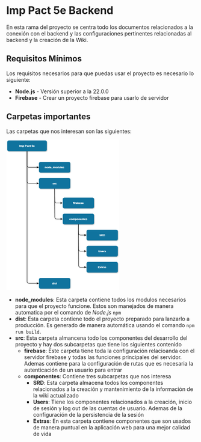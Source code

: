 # Imp Pact 5e Backend

En esta rama del proyecto se centra todo los documentos relacionados a la conexión con el backend y las configuraciones pertinentes relacionadas al backend y la creación de la Wiki.

## Requisitos Mínimos
Los requisitos necesarios para que puedas usar el proyecto es necesario lo siguiente:
- **Node.js** - Versión superior a la 22.0.0
- **Firebase** - Crear un proyecto firebase para usarlo de servidor

## Carpetas importantes
Las carpetas que nos interesan son las siguientes:

<img src="./docs/img/folders.png" width="300px" height="400px">

- **node_modules**: Esta carpeta contiene todos los modulos necesarios para que el proyecto funcione. Estos son manejados de manera automatica por el comando de *Node.js* `npm`
- **dist**: Esta carpeta contiene todo el proyecto preparado para lanzarlo a producción. Es generado de manera automática usando el comando `npm run build`.
- **src**: Esta carpeta almancena todo los componentes del desarrollo del proyecto y hay dos subcarpetas que tiene los siguientes contenido
    - **firebase**: Este carpeta tiene toda la configuración relacioanda con el servidor firebase y todas las funciones principales del servidor. Ademas contiene para la configuración de rutas que es necesaria la autenticación de un usuario para entrar
    - **componentes**: Contiene tres subcarpetas que nos interesa
        - **SRD**: Esta carpeta almacena todos los componentes relacionados a la creación y mantenimiento de la información de la wiki actualizado
        - **Users**: Tiene los componentes relacionados a la creación, inicio de sesión y log out de las cuentas de usuario. Ademas de la configuración de la persistencia de la sesión
        - **Extras**: En esta carpeta contiene componentes que son usados de manera puntual en la aplicación web para una mejor calidad de vida

